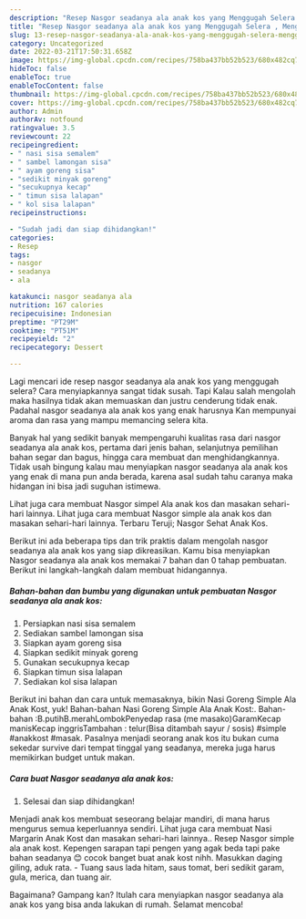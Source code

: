 ```yaml
---
description: "Resep Nasgor seadanya ala anak kos yang Menggugah Selera , Menggugah Selera"
title: "Resep Nasgor seadanya ala anak kos yang Menggugah Selera , Menggugah Selera"
slug: 13-resep-nasgor-seadanya-ala-anak-kos-yang-menggugah-selera-menggugah-selera
category: Uncategorized
date: 2022-03-21T17:50:31.658Z
image: https://img-global.cpcdn.com/recipes/758ba437bb52b523/680x482cq70/nasgor-seadanya-ala-anak-kos-foto-resep-utama.jpg
hideToc: false
enableToc: true
enableTocContent: false
thumbnail: https://img-global.cpcdn.com/recipes/758ba437bb52b523/680x482cq70/nasgor-seadanya-ala-anak-kos-foto-resep-utama.jpg
cover: https://img-global.cpcdn.com/recipes/758ba437bb52b523/680x482cq70/nasgor-seadanya-ala-anak-kos-foto-resep-utama.jpg
author: Admin
authorAv: notfound
ratingvalue: 3.5
reviewcount: 22
recipeingredient:
- " nasi sisa semalem"
- " sambel lamongan sisa"
- " ayam goreng sisa"
- "sedikit minyak goreng"
- "secukupnya kecap"
- " timun sisa lalapan"
- " kol sisa lalapan"
recipeinstructions:

- "Sudah jadi dan siap dihidangkan!"
categories:
- Resep
tags:
- nasgor
- seadanya
- ala

katakunci: nasgor seadanya ala 
nutrition: 167 calories
recipecuisine: Indonesian
preptime: "PT29M"
cooktime: "PT51M"
recipeyield: "2"
recipecategory: Dessert

---
```



Lagi mencari ide resep nasgor seadanya ala anak kos yang menggugah selera? Cara menyiapkannya sangat tidak susah. Tapi Kalau salah mengolah maka hasilnya tidak akan memuaskan dan justru cenderung tidak enak. Padahal nasgor seadanya ala anak kos yang enak harusnya Kan mempunyai aroma dan rasa yang mampu memancing selera kita.


Banyak hal yang sedikit banyak mempengaruhi kualitas rasa dari nasgor seadanya ala anak kos, pertama dari jenis bahan, selanjutnya pemilihan bahan segar dan bagus, hingga cara membuat dan menghidangkannya. Tidak usah bingung kalau mau menyiapkan nasgor seadanya ala anak kos yang enak di mana pun anda berada, karena asal sudah tahu caranya maka hidangan ini bisa jadi suguhan istimewa.

Lihat juga cara membuat Nasgor simpel Ala anak kos dan masakan sehari-hari lainnya. Lihat juga cara membuat Nasgor simple ala anak kos dan masakan sehari-hari lainnya. Terbaru Teruji; Nasgor Sehat Anak Kos.


Berikut ini ada beberapa tips dan trik praktis dalam mengolah nasgor seadanya ala anak kos yang siap dikreasikan. Kamu bisa menyiapkan Nasgor seadanya ala anak kos memakai 7 bahan dan 0 tahap pembuatan. Berikut ini langkah-langkah dalam membuat hidangannya.

<!--inarticleads1-->

##### Bahan-bahan dan bumbu yang digunakan untuk pembuatan Nasgor seadanya ala anak kos:

1. Persiapkan  nasi sisa semalem
1. Sediakan  sambel lamongan sisa
1. Siapkan  ayam goreng sisa
1. Siapkan sedikit minyak goreng
1. Gunakan secukupnya kecap
1. Siapkan  timun sisa lalapan
1. Sediakan  kol sisa lalapan


Berikut ini bahan dan cara untuk memasaknya, bikin Nasi Goreng Simple Ala Anak Kost, yuk! Bahan-bahan Nasi Goreng Simple Ala Anak Kost:. Bahan-bahan :B.putihB.merahLombokPenyedap rasa (me masako)GaramKecap manisKecap inggrisTambahan : telur(Bisa ditambah sayur / sosis) #simple #anakkost #masak. Pasalnya menjadi seorang anak kos itu bukan cuma sekedar survive dari tempat tinggal yang seadanya, mereka juga harus memikirkan budget untuk makan. 

<!--inarticleads2-->

##### Cara buat Nasgor seadanya ala anak kos:


1. Selesai dan siap dihidangkan!

Menjadi anak kos membuat seseorang belajar mandiri, di mana harus mengurus semua keperluannya sendiri. Lihat juga cara membuat Nasi Margarin Anak Kost dan masakan sehari-hari lainnya.. Resep Nasgor simple ala anak kost. Kepengen sarapan tapi pengen yang agak beda tapi pake bahan seadanya 😊 cocok banget buat anak kost nihh. Masukkan daging giling, aduk rata. - Tuang saus lada hitam, saus tomat, beri sedikit garam, gula, merica, dan tuang air. 

Bagaimana? Gampang kan? Itulah cara menyiapkan nasgor seadanya ala anak kos yang bisa anda lakukan di rumah. Selamat mencoba!
